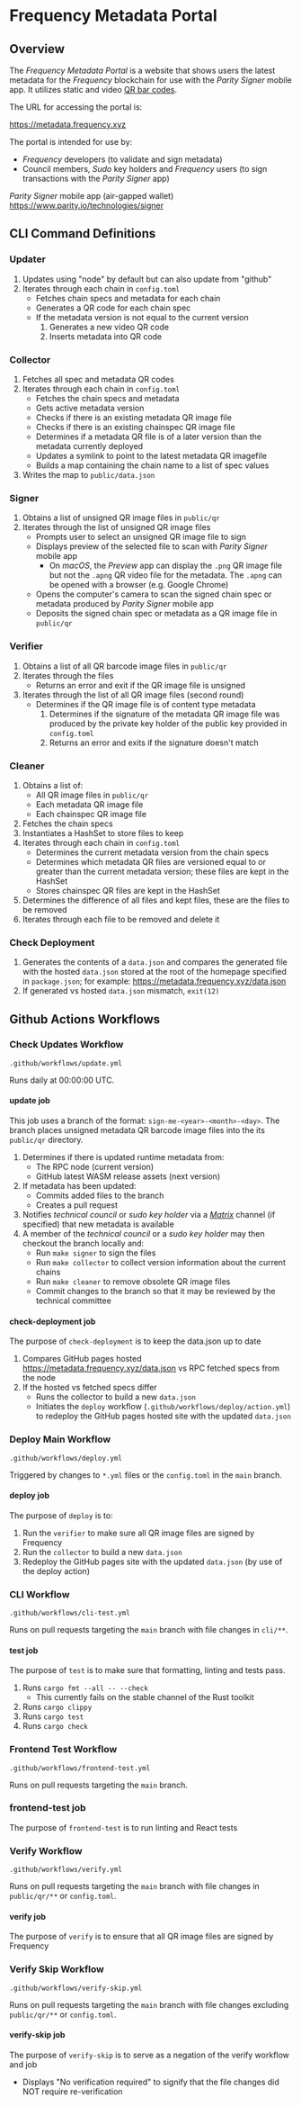 # Frequency Metadata Portal

## Overview

The *Frequency Metadata Portal* is a website that shows users the latest metadata for the *Frequency* blockchain for use with the *Parity Signer* mobile app.  It utilizes static and video [QR bar codes](https://en.wikipedia.org/wiki/QR_code).

The URL for accessing the portal is:

https://metadata.frequency.xyz

The portal is intended for use by:
- *Frequency* developers (to validate and sign metadata)
- Council members, *Sudo* key holders and *Frequency* users (to sign transactions with the *Parity Signer* app)

*Parity Signer* mobile app (air-gapped wallet)
https://www.parity.io/technologies/signer

## CLI Command Definitions

### Updater
1. Updates using "node" by default but can also update from "github"
2. Iterates through each chain in `config.toml`
   - Fetches chain specs and metadata for each chain
   - Generates a QR code for each chain spec
    - If the metadata version is not equal to the current version
        1. Generates a new video QR code
        2. Inserts metadata into QR code

### Collector
1. Fetches all spec and metadata QR codes
2. Iterates through each chain in `config.toml`
    - Fetches the chain specs and metadata
    - Gets active metadata version
    - Checks if there is an existing metadata QR image file
    - Checks if there is an existing chainspec QR image file
    - Determines if a metadata QR file is of a later version than the metadata currently deployed
    - Updates a symlink to point to the latest metadata QR imagefile
    - Builds a map containing the chain name to a list of spec values
3. Writes the map to `public/data.json`

### Signer
1. Obtains a list of unsigned QR image files in `public/qr`
2. Iterates through the list of unsigned QR image files
    - Prompts user to select an unsigned QR image file to sign
    - Displays preview of the selected file to scan with *Parity Signer* mobile app
        - On *macOS*, the *Preview* app can display the `.png` QR image file but not the `.apng` QR video file for the metadata.  The `.apng` can be opened with a browser (e.g. Google Chrome)
    - Opens the computer's camera to scan the signed chain spec or metadata produced by *Parity Signer* mobile app
    - Deposits the signed chain spec or metadata as a QR image file in `public/qr`

### Verifier
1. Obtains a list of all QR barcode image files in `public/qr`
2. Iterates through the files
    - Returns an error and exit if the QR image file is unsigned
3. Iterates through the list of all QR image files (second round)
    - Determines if the QR image file is of content type metadata
        1. Determines if the signature of the metadata QR image file was produced by the private key holder of the public key provided in `config.toml`
        2. Returns an error and exits if the signature doesn't match
### Cleaner
1. Obtains a list of:
   - All QR image files in `public/qr`
   - Each metadata QR image file
   - Each chainspec QR image file
2. Fetches the chain specs
3. Instantiates a HashSet to store files to keep
4. Iterates through each chain in `config.toml`
    - Determines the current metadata version from the chain specs
    - Determines which metadata QR files are versioned equal to or greater than the current metadata version; these files are kept in the HashSet
    - Stores chainspec QR files are kept in the HashSet
5. Determines the difference of all files and kept files, these are the files to be removed
6. Iterates through each file to be removed and delete it

### Check Deployment
1. Generates the contents of a `data.json` and compares the generated file with the hosted `data.json` stored at the root of the homepage specified in `package.json`; for example: https://metadata.frequency.xyz/data.json
2. If generated vs hosted `data.json` mismatch, `exit(12)`

## Github Actions Workflows

### Check Updates Workflow
`.github/workflows/update.yml`

Runs daily at 00:00:00 UTC.
#### update job
This job uses a branch of the format: `sign-me-<year>-<month>-<day>`. The branch places unsigned metadata QR barcode image files into the its `public/qr` directory.
1. Determines if there is updated runtime metadata from:
    - The RPC node (current version)
    - GitHub latest WASM release assets (next version)
2. If metadata has been updated:
    - Commits added files to the branch
    - Creates a pull request
3. Notifies *technical council* or *sudo key holder* via a [*Matrix*](https://matrix.org) channel (if specified) that new metadata is available
4. A member of the *technical council* or a *sudo key holder* may then checkout the branch locally and:
    - Run `make signer` to sign the files
    - Run `make collector` to collect version information about the current chains
    - Run `make cleaner` to remove obsolete QR image files
    - Commit changes to the branch so that it may be reviewed by the technical committee
#### check-deployment job
The purpose of `check-deployment` is to keep the data.json up to date
1. Compares GitHub pages hosted https://metadata.frequency.xyz/data.json vs RPC fetched specs from the node
2. If the hosted vs fetched specs differ
    - Runs the collector to build a new `data.json`
    - Initiates the `deploy` workflow (`.github/workflows/deploy/action.yml`) to redeploy the GitHub pages hosted site with the updated `data.json`

### Deploy Main Workflow
`.github/workflows/deploy.yml`

Triggered by changes to `*.yml` files or the `config.toml` in the `main` branch.

#### deploy job
The purpose of `deploy` is to:
1. Run the `verifier` to make sure all QR image files are signed by Frequency
2. Run the `collector` to build a new `data.json`
3. Redeploy the GitHub pages site with the updated `data.json` (by use of the deploy action)

### CLI Workflow
`.github/workflows/cli-test.yml`

Runs on pull requests targeting the `main` branch with file changes in `cli/**`.
#### test job
The purpose of `test` is to make sure that formatting, linting and tests pass.
1. Runs `cargo fmt --all -- --check`
    - This currently fails on the stable channel of the Rust toolkit
2. Runs `cargo clippy`
3. Runs `cargo test`
4. Runs `cargo check`

### Frontend Test Workflow
`.github/workflows/frontend-test.yml`

Runs on pull requests targeting the `main` branch.
### frontend-test job
The purpose of `frontend-test` is to run linting and React tests

### Verify Workflow
`.github/workflows/verify.yml`

Runs on pull requests targeting the `main` branch with file changes in `public/qr/**` or `config.toml`.
#### verify job
The purpose of `verify` is to ensure that all QR image files are signed by Frequency

### Verify Skip Workflow
`.github/workflows/verify-skip.yml`

Runs on pull requests targeting the `main` branch with file changes excluding `public/qr/**` or `config.toml`.
#### verify-skip job
The purpose of `verify-skip` is to serve as a negation of the verify workflow and job
- Displays "No verification required" to signify that the file changes did NOT require re-verification
